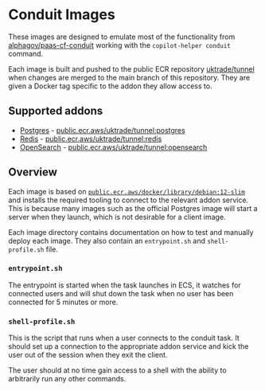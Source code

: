 # Conduit Images

These images are designed to emulate most of the functionality from
[alphagov/paas-cf-conduit](https://github.com/alphagov/paas-cf-conduit)
working with the `copilot-helper conduit` command.

Each image is built and pushed to the public ECR repository
[uktrade/tunnel](https://gallery.ecr.aws/uktrade/tunnel) when changes
are merged to the main branch of this repository. They are given a
Docker tag specific to the addon they allow access to.

## Supported addons

- [Postgres](./postgres) - [public.ecr.aws/uktrade/tunnel:postgres](https://gallery.ecr.aws/uktrade/tunnel)
- [Redis](./redis) - [public.ecr.aws/uktrade/tunnel:redis](https://gallery.ecr.aws/uktrade/tunnel)
- [OpenSearch](./opensearch) - [public.ecr.aws/uktrade/tunnel:opensearch](https://gallery.ecr.aws/uktrade/tunnel)

## Overview

Each image is based on [`public.ecr.aws/docker/library/debian:12-slim`](https://gallery.ecr.aws/debian/debian)
and installs the required tooling to connect to the relevant addon service.
This is because many images such as the official Postgres image will start
a server when they launch, which is not desirable for a client image.

Each image directory contains documentation on how to test and manually deploy
each image. They also contain an `entrypoint.sh` and `shell-profile.sh` file.

### `entrypoint.sh`

The entrypoint is started when the task launches in ECS, it watches for
connected users and will shut down the task when no user has been connected
for 5 minutes or more.

### `shell-profile.sh`

This is the script that runs when a user connects to the conduit task.
It should set up a connection to the appropriate addon service and kick
the user out of the session when they exit the client.

The user should at no time gain access to a shell with the ability to
arbitrarily run any other commands.
